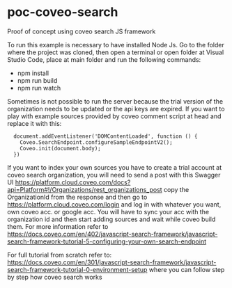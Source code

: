 # poc-coveo-search
Proof of concept using coveo search JS framework

To run this example is necessary to have installed Node Js. Go to the folder where the project was cloned, then open a terminal or open folder at Visual Studio Code, place at main folder and run the following commands:
- npm install
- npm run build
- npm run watch

Sometimes is not possible to run the server because the trial version of the organization needs to be updated or the api keys are expired. If you want to play with example sources provided by coveo comment script at head and replace it with this:
      
      document.addEventListener('DOMContentLoaded', function () {
        Coveo.SearchEndpoint.configureSampleEndpointV2();
        Coveo.init(document.body);
      })
      
If you want to index your own sources you have to create a trial account at coveo search organization, you will need to send a post with this Swagger UI https://platform.cloud.coveo.com/docs?api=Platform#!/Organizations/rest_organizations_post copy the OrganizationId from the response and then go to https://platform.cloud.coveo.com/login and log in with whatever you want, own coveo acc. or google acc. You will have to sync your acc with the organization id and then start adding sources and wait while coveo build them. For more information refer to https://docs.coveo.com/en/402/javascript-search-framework/javascript-search-framework-tutorial-5-configuring-your-own-search-endpoint

For full tutorial from scratch refer to: https://docs.coveo.com/en/301/javascript-search-framework/javascript-search-framework-tutorial-0-environment-setup where you can follow step by step how coveo search works
